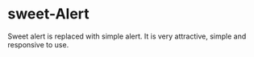 # sweet-Alert
Sweet alert is replaced with simple alert. It is very attractive, simple and responsive to use.
